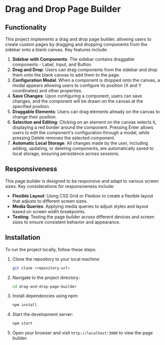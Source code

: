 # Drag and Drop Page Builder

## Functionality

This project implements a drag and drop page builder, allowing users to create custom pages by dragging and dropping components from the sidebar onto a blank canvas. Key features include:

1. **Sidebar with Components**: The sidebar contains draggable components - Label, Input, and Button.
2. **Drag and Drop**: Users can drag components from the sidebar and drop them onto the blank canvas to add them to the page.
3. **Configuration Modal**: When a component is dropped onto the canvas, a modal appears allowing users to configure its position (X and Y coordinates) and other properties.
4. **Save Changes**: Upon configuring a component, users can save changes, and the component will be drawn on the canvas at the specified position.
5. **Draggable Elements**: Users can drag elements already on the canvas to change their position.
6. **Selection and Editing**: Clicking on an element on the canvas selects it, displaying a red border around the component. Pressing Enter allows users to edit the component's configuration through a modal, while pressing Delete removes the selected component.
7. **Automatic Local Storage**: All changes made by the user, including adding, updating, or deleting components, are automatically saved to local storage, ensuring persistence across sessions.

## Responsiveness

This page builder is designed to be responsive and adapt to various screen sizes. Key considerations for responsiveness include:

- **Flexible Layout**: Using CSS Grid or Flexbox to create a flexible layout that adjusts to different screen sizes.
- **Media Queries**: Applying media queries to adjust styles and layout based on screen width breakpoints.
- **Testing**: Testing the page builder across different devices and screen sizes to ensure consistent behavior and appearance.

## Installation

To run the project locally, follow these steps:

1. Clone the repository to your local machine:

    ```bash
    git clone <repository-url>
    ```

2. Navigate to the project directory:

    ```bash
    cd drag-and-drop-page-builder
    ```

3. Install dependencies using npm:

    ```bash
    npm install
    ```

4. Start the development server:

    ```bash
    npm start
    ```

5. Open your browser and visit `http://localhost:3000` to view the page builder.

